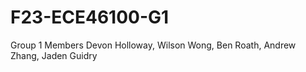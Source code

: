 # F23-ECE46100-G1

Group 1 Members
Devon Holloway, Wilson Wong, Ben Roath, Andrew Zhang, Jaden Guidry
